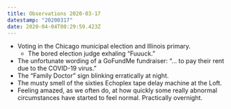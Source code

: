 ```yaml
---
title: Observations 2020-03-17
datestamp: "20200317"
date: 2020-04-04T00:29:59.423Z
---
```

- Voting in the Chicago municipal election and Illinois primary.
	- The bored election judge exhaling “Fuuuck.”
- The unfortunate wording of a GoFundMe fundraiser: “… to pay their rent due to the COVID-19 virus.”
- The “Family Doctor” sign blinking erratically at night.
- The musty smell of the sixties Echoplex tape delay machine at the Loft.
- Feeling amazed, as we often do, at how quickly some really abnormal circumstances have started to feel normal. Practically overnight.
